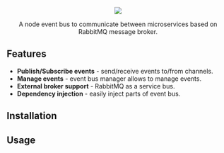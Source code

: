 <p align="center">
 <img src="https://img.shields.io/badge/License-MIT-blue.svg">
</p>

<p align="center">A node event bus to communicate between microservices based on RabbitMQ message broker.</p>

## Features

- **Publish/Subscribe events**  - send/receive events to/from channels.
- **Manage events** - event bus manager allows to manage events.
- **External broker support** - RabbitMQ as a service bus.
- **Dependency injection** - easily inject parts of event bus.

## Installation

## Usage
